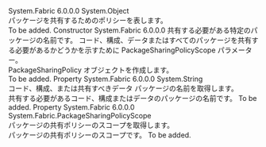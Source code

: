 <Type Name="PackageSharingPolicy" FullName="System.Fabric.PackageSharingPolicy">
  <TypeSignature Language="C#" Value="public class PackageSharingPolicy" />
  <TypeSignature Language="ILAsm" Value=".class public auto ansi beforefieldinit PackageSharingPolicy extends System.Object" />
  <TypeSignature Language="DocId" Value="T:System.Fabric.PackageSharingPolicy" />
  <TypeSignature Language="VB.NET" Value="Public Class PackageSharingPolicy" />
  <TypeSignature Language="F#" Value="type PackageSharingPolicy = class" />
  <AssemblyInfo>
    <AssemblyName>System.Fabric</AssemblyName>
    <AssemblyVersion>6.0.0.0</AssemblyVersion>
  </AssemblyInfo>
  <Base>
    <BaseTypeName>System.Object</BaseTypeName>
  </Base>
  <Interfaces />
  <Docs>
    <summary>
      <para>パッケージを共有するためのポリシーを表します。</para>
    </summary>
    <remarks>To be added.</remarks>
  </Docs>
  <Members>
    <Member MemberName=".ctor">
      <MemberSignature Language="C#" Value="public PackageSharingPolicy (string packageName, System.Fabric.PackageSharingPolicyScope sharingScope);" />
      <MemberSignature Language="ILAsm" Value=".method public hidebysig specialname rtspecialname instance void .ctor(string packageName, valuetype System.Fabric.PackageSharingPolicyScope sharingScope) cil managed" />
      <MemberSignature Language="DocId" Value="M:System.Fabric.PackageSharingPolicy.#ctor(System.String,System.Fabric.PackageSharingPolicyScope)" />
      <MemberSignature Language="VB.NET" Value="Public Sub New (packageName As String, sharingScope As PackageSharingPolicyScope)" />
      <MemberSignature Language="F#" Value="new System.Fabric.PackageSharingPolicy : string * System.Fabric.PackageSharingPolicyScope -&gt; System.Fabric.PackageSharingPolicy" Usage="new System.Fabric.PackageSharingPolicy (packageName, sharingScope)" />
      <MemberType>Constructor</MemberType>
      <AssemblyInfo>
        <AssemblyName>System.Fabric</AssemblyName>
        <AssemblyVersion>6.0.0.0</AssemblyVersion>
      </AssemblyInfo>
      <Parameters>
        <Parameter Name="packageName" Type="System.String" />
        <Parameter Name="sharingScope" Type="System.Fabric.PackageSharingPolicyScope" />
      </Parameters>
      <Docs>
        <param name="packageName">
          <para>共有する必要がある特定のパッケージの名前です。 </para>
        </param>
        <param name="sharingScope">
          <para>コード、構成、データまたはすべてのパッケージを共有する必要があるかどうかを示すために PackageSharingPolicyScope パラメーター。 </para>
        </param>
        <summary>
          <para>
            PackageSharingPolicy オブジェクトを作成します。
            </para>
        </summary>
        <remarks>To be added.</remarks>
      </Docs>
    </Member>
    <Member MemberName="PackageName">
      <MemberSignature Language="C#" Value="public string PackageName { get; }" />
      <MemberSignature Language="ILAsm" Value=".property instance string PackageName" />
      <MemberSignature Language="DocId" Value="P:System.Fabric.PackageSharingPolicy.PackageName" />
      <MemberSignature Language="VB.NET" Value="Public ReadOnly Property PackageName As String" />
      <MemberSignature Language="F#" Value="member this.PackageName : string" Usage="System.Fabric.PackageSharingPolicy.PackageName" />
      <MemberType>Property</MemberType>
      <AssemblyInfo>
        <AssemblyName>System.Fabric</AssemblyName>
        <AssemblyVersion>6.0.0.0</AssemblyVersion>
      </AssemblyInfo>
      <ReturnValue>
        <ReturnType>System.String</ReturnType>
      </ReturnValue>
      <Docs>
        <summary>
          <para>コード、構成、または共有すべきデータ パッケージの名前を取得します。</para>
        </summary>
        <value>
          <para>共有する必要があるコード、構成またはデータのパッケージの名前です。</para>
        </value>
        <remarks>To be added.</remarks>
      </Docs>
    </Member>
    <Member MemberName="SharingScope">
      <MemberSignature Language="C#" Value="public System.Fabric.PackageSharingPolicyScope SharingScope { get; }" />
      <MemberSignature Language="ILAsm" Value=".property instance valuetype System.Fabric.PackageSharingPolicyScope SharingScope" />
      <MemberSignature Language="DocId" Value="P:System.Fabric.PackageSharingPolicy.SharingScope" />
      <MemberSignature Language="VB.NET" Value="Public ReadOnly Property SharingScope As PackageSharingPolicyScope" />
      <MemberSignature Language="F#" Value="member this.SharingScope : System.Fabric.PackageSharingPolicyScope" Usage="System.Fabric.PackageSharingPolicy.SharingScope" />
      <MemberType>Property</MemberType>
      <AssemblyInfo>
        <AssemblyName>System.Fabric</AssemblyName>
        <AssemblyVersion>6.0.0.0</AssemblyVersion>
      </AssemblyInfo>
      <ReturnValue>
        <ReturnType>System.Fabric.PackageSharingPolicyScope</ReturnType>
      </ReturnValue>
      <Docs>
        <summary>
          <para>パッケージの共有ポリシーのスコープを取得します。</para>
        </summary>
        <value>
          <para>パッケージの共有ポリシーのスコープです。</para>
        </value>
        <remarks>To be added.</remarks>
      </Docs>
    </Member>
  </Members>
</Type>